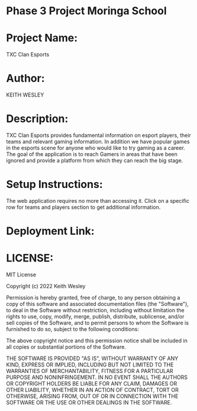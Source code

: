 # Phase 3 Project Moringa School

# Project Name:

TXC Clan Esports

# Author:

KEITH WESLEY

# Description:

TXC Clan Esports provides fundamental information on esport players, their teams and relevant gaming information. In addition we have popular games in the esports scene for anyone who would like to try gaming as a career. The goal of the application is to reach Gamers in areas that have been ignored and provide a platform from which they can reach the big stage.

# Setup Instructions:
The web application requires no more than accessing it.
Click on a specific row for teams and players section to get additional information.

# Deployment Link:

# LICENSE:

MIT License

Copyright (c) 2022 Keith Wesley

Permission is hereby granted, free of charge, to any person obtaining a copy of this software and associated documentation files (the "Software"), to deal in the Software without restriction, including without limitation the rights to use, copy, modify, merge, publish, distribute, sublicense, and/or sell copies of the Software, and to permit persons to whom the Software is furnished to do so, subject to the following conditions:

The above copyright notice and this permission notice shall be included in all copies or substantial portions of the Software.

THE SOFTWARE IS PROVIDED "AS IS", WITHOUT WARRANTY OF ANY KIND, EXPRESS OR IMPLIED, INCLUDING BUT NOT LIMITED TO THE WARRANTIES OF MERCHANTABILITY, FITNESS FOR A PARTICULAR PURPOSE AND NONINFRINGEMENT. IN NO EVENT SHALL THE AUTHORS OR COPYRIGHT HOLDERS BE LIABLE FOR ANY CLAIM, DAMAGES OR OTHER LIABILITY, WHETHER IN AN ACTION OF CONTRACT, TORT OR OTHERWISE, ARISING FROM, OUT OF OR IN CONNECTION WITH THE SOFTWARE OR THE USE OR OTHER DEALINGS IN THE SOFTWARE.